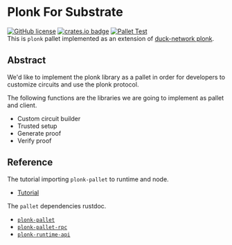 # Plonk For Substrate
 [![GitHub license](https://img.shields.io/badge/license-GPL3%2FApache2-blue)](#LICENSE) [![crates.io badge](https://img.shields.io/crates/v/plonk-pallet.svg)](https://crates.io/crates/plonk-pallet) [![Pallet Test](https://github.com/PlasmNetwork/plonk/actions/workflows/pallet.yml/badge.svg)](https://github.com/PlasmNetwork/plonk/actions/workflows/pallet.yml)  
This is `plonk` pallet implemented as an extension of [duck-network plonk](https://github.com/dusk-network/plonk).

## Abstract

We'd like to implement the plonk library as a pallet in order for developers to customize circuits and use the plonk protocol.

The following functions are the libraries we are going to implement as pallet and client.

- Custom circuit builder
- Trusted setup
- Generate proof
- Verify proof

## Reference

The tutorial importing `plonk-pallet` to runtime and node.
- [Tutorial](https://astarnetwork.github.io/plonk/)  

The `pallet` dependencies rustdoc.
- [`plonk-pallet`](https://docs.rs/plonk-pallet/latest/plonk_pallet/)  
- [`plonk-pallet-rpc`](https://docs.rs/plonk-pallet-rpc/latest/plonk_pallet_rpc/)  
- [`plonk-runtime-api`](https://docs.rs/plonk-runtime-api/latest/plonk_runtime_api/)
